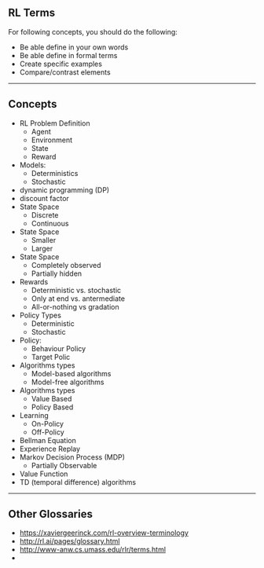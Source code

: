 RL Terms
-----

For following concepts, you should do the following:

- Be able define in your own words
- Be able define in formal terms
- Create specific examples
- Compare/contrast elements 

-----
Concepts
-----

- RL Problem Definition
    + Agent
    + Environment
    + State
    + Reward
- Models: 
    - Deterministics
    - Stochastic
- dynamic programming (DP) 
- discount factor
- State Space
    + Discrete 
    + Continuous
- State Space
    + Smaller
    + Larger
- State Space
    + Completely observed
    + Partially hidden
- Rewards
    + Deterministic vs. stochastic
    + Only at end vs. antermediate
    + All-or-nothing vs gradation
- Policy Types
    + Deterministic
    + Stochastic
- Policy:
    + Behaviour Policy
    + Target Polic 
- Algorithms types
    - Model-based algorithms
    - Model-free algorithms
- Algorithms types
    + Value Based 
    + Policy Based
- Learning
    - On-Policy
    - Off-Policy
- Bellman Equation
- Experience Replay
- Markov Decision Process (MDP)
    + Partially Observable
- Value Function
- TD (temporal difference) algorithms


-----
Other Glossaries
------

- https://xaviergeerinck.com/rl-overview-terminology
- http://rl.ai/pages/glossary.html
- http://www-anw.cs.umass.edu/rlr/terms.html
- 
